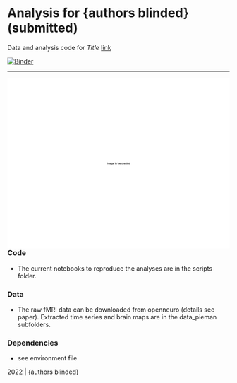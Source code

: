 Analysis for {authors blinded} (submitted)
=============================================

Data and analysis code for *Title* [link](https://docs.google.com)

[![Binder](https://mybinder.org/badge_logo.svg)](https://mybinder.org/v2/gh/nomcomm/narratives_itsnotthefall/HEAD)

***

<img align="right" width=550px src=data_itsnotthefall/explainer_fig.png> 



### Code

-   The current notebooks to reproduce the analyses are in the scripts folder.


### Data

-   The raw fMRI data can be downloaded from openneuro (details see paper). Extracted time series and brain maps are in the data_pieman subfolders.

### Dependencies

-   see environment file


2022 | {authors blinded} 
